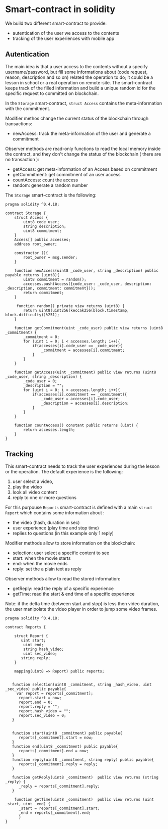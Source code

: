 Smart-contract in solidity
====


We build two different smart-contract to provide:

* autentication of the user we access to the contents
* tracking of the user experiences with mobile app


## Autentication
The main idea is that a user access to the contents without a specify username/password, but fill some informations about (code request, reason, description and so on) related the operation to do; it could be a lesson in school or a real operation on remote-site.
The smart-contract keeps track of the filled information and build a unique random id for the specific request to committed on blockchain.

In the `Storage` smart-contract, `struct Access` contains the meta-information with the commitment.

Modifier methos change the current status of the blockchain through transactions:

* newAccess: track the meta-information of the user and generate a commitment

Observer methods are read-only functions to read the local memory inside the contract, and they don't change the status of the blockchain ( there are no transaction ):

* getAccess: get meta-information of an Access based on commitment
* getCommitment: get commitment of an user access
* countAccess: count the access
* random:  generate a random number

The `Storage` smart-contract is the following:


```
pragma solidity ^0.4.18;

contract Storage {
    struct Access {
        uint8 code_user;
        string description;
        uint8 commitment;
    }
    Access[] public accesses;
    address root_owner;
    
    constructor (){
    	root_owner = msg.sender;
    }    
    
    function newAccess(uint8 _code_user, string _description) public payable returns (uint8){
    	uint8 commitment = random();
    	accesses.push(Access({code_user: _code_user, description: _description, commitment: commitment}));
    	return commitment;
    }
    
     function random() private view returns (uint8) {
        return uint8(uint256(keccak256(block.timestamp, block.difficulty))%251);
    }
    
    function getCommitment(uint _code_user) public view returns (uint8 _commitment) {
    	_commitment = 0;
    	for (uint i = 0; i < accesses.length; i++){
    		if(accesses[i].code_user == _code_user){
    			_commitment = accesses[i].commitment;
    		}
    	}
    }
    
    function getAccess(uint _commitment) public view returns (uint8 _code_user, string _description) {
    	_code_user = 0;
    	_description = "";
    	for (uint i = 0; i < accesses.length; i++){
    		if(accesses[i].commitment == _commitment){
    			_code_user = accesses[i].code_user;
    			_description = accesses[i].description;
    		}
    	}
    }
   
    function countAccess() constant public returns (uint) {
        return accesses.length;
    }
}
```


## Tracking
This smart-contract needs to track the user experiences during the lesson or the operation. The default experience is the following: 

1. user select a video, 
2. play the video
3. look all video content
4. reply to one or more questions

For this purpouse `Reports` smart-contract is defined with a main `struct Report` which contains some information about :

* the video (hash, duration in sec)
* user experience (play time and stop time) 
* replies to questions (in this example only 1 reply)

Modifier methods allow to store information on the blockchain:

* selection: user select a specific content to see
* start: when the movie starts
* end: when the movie ends
* reply: set the a plain text as reply

Observer methods allow to read the stored information:

* getReply: read the reply of a specific experience
* getTime: read the start & end time of a specific experience

Note: if the delta time (between start and stop) is less then video duration, the user manipolate the video player in order to jump some video frames. 

```
pragma solidity ^0.4.18;

contract Reports {
    
    struct Report {
       uint start;
   		uint end;
   		string hash_video;
   		uint sec_video;
       string reply;
    }
    
    mapping(uint8 => Report) public reports;
    
    
   function selection(uint8 _commitment, string _hash_video, uint _sec_video) public payable{
  	 var report = reports[_commitment];
      report.start = now;
      report.end = 0;
      report.reply = "";
      report.hash_video = "";
      report.sec_video = 0;
   } 
   
   
   function start(uint8 _commitment) public payable{
      reports[_commitment].start = now;
   } 
   function end(uint8 _commitment) public payable{
      reports[_commitment].end = now;
   } 
   function reply(uint8 _commitment, string reply) public payable{
      reports[_commitment].reply = reply;
   } 
   
   function getReply(uint8 _commitment)  public view returns (string _reply) {
   	  _reply = reports[_commitment].reply;  
   }
   
    function getTime(uint8 _commitment)  public view returns (uint _start, uint _end) {
   	  _start = reports[_commitment].start;
   	  _end = reports[_commitment].end;
   	  }
}
```

